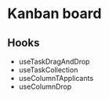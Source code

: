 # Kanban board

## Hooks

- useTaskDragAndDrop
- useTaskCollection
- useColumnTApplicants
- useColumnDrop